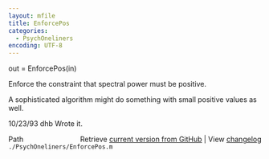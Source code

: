 ```yaml
---
layout: mfile
title: EnforcePos
categories:
  - PsychOneliners
encoding: UTF-8
---
```


 out = EnforcePos(in)

Enforce the constraint that spectral power must be
positive.

A sophisticated algorithm might do something with small
positive values as well.

10/23/93  dhb  Wrote it.


<div class="code_header" style="text-align:right;">
  <span style="float:left;">Path&nbsp;&nbsp;</span> <span class="counter">Retrieve <a href=
  "https://raw.github.com/Psychtoolbox-3/Psychtoolbox-3/beta/./PsychOneliners/EnforcePos.m">current version from GitHub</a> | View <a href=
  "https://github.com/Psychtoolbox-3/Psychtoolbox-3/commits/beta/./PsychOneliners/EnforcePos.m">changelog</a></span>
</div>
<div class="code">
  <code>./PsychOneliners/EnforcePos.m</code>
</div>
